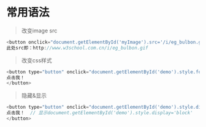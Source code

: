 # 常用语法

> 改变image src
```javascript
<button onclick="document.getElementById('myImage').src='/i/eg_bulbon.gif'">开灯</button>
此处src即：http://www.w3school.com.cn/i/eg_bulbon.gif
```

> 改变css样式
```javascript
<button type="button" onclick="document.getElementById('demo').style.fontSize='35px'">
点击我！
</button>
```

> 隐藏&显示
```javascript
<button type="button" onclick="document.getElementById('demo').style.display='none'">
点击我！  // 显示document.getElementById('demo').style.display='block'
</button>
```


